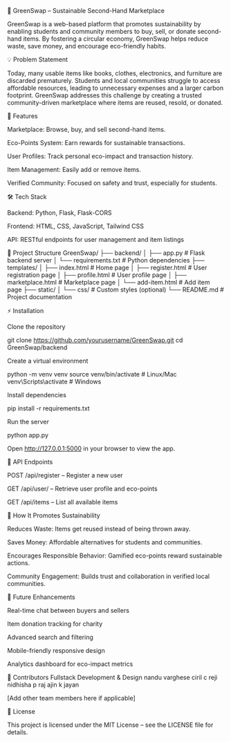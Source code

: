 🌱 GreenSwap – Sustainable Second-Hand Marketplace

GreenSwap is a web-based platform that promotes sustainability by enabling students and community members to buy, sell, or donate second-hand items. By fostering a circular economy, GreenSwap helps reduce waste, save money, and encourage eco-friendly habits.

💡 Problem Statement

Today, many usable items like books, clothes, electronics, and furniture are discarded prematurely. Students and local communities struggle to access affordable resources, leading to unnecessary expenses and a larger carbon footprint. GreenSwap addresses this challenge by creating a trusted community-driven marketplace where items are reused, resold, or donated.

🚀 Features

Marketplace: Browse, buy, and sell second-hand items.

Eco-Points System: Earn rewards for sustainable transactions.

User Profiles: Track personal eco-impact and transaction history.

Item Management: Easily add or remove items.

Verified Community: Focused on safety and trust, especially for students.

🛠 Tech Stack

Backend: Python, Flask, Flask-CORS

Frontend: HTML, CSS, JavaScript, Tailwind CSS

API: RESTful endpoints for user management and item listings

📁 Project Structure
GreenSwap/
 ├── backend/
 │   ├── app.py               # Flask backend server
 │   └── requirements.txt     # Python dependencies
 ├── templates/
 │   ├── index.html           # Home page
 │   ├── register.html        # User registration page
 │   ├── profile.html         # User profile page
 │   ├── marketplace.html     # Marketplace page
 │   └── add-item.html        # Add item page
 ├── static/
 │   └── css/                 # Custom styles (optional)
 └── README.md                # Project documentation

⚡ Installation

Clone the repository

git clone https://github.com/yourusername/GreenSwap.git
cd GreenSwap/backend


Create a virtual environment

python -m venv venv
source venv/bin/activate  # Linux/Mac
venv\Scripts\activate     # Windows


Install dependencies

pip install -r requirements.txt


Run the server

python app.py


Open http://127.0.0.1:5000
 in your browser to view the app.

🔗 API Endpoints

POST /api/register – Register a new user

GET /api/user/<username> – Retrieve user profile and eco-points

GET /api/items – List all available items

🌱 How It Promotes Sustainability

Reduces Waste: Items get reused instead of being thrown away.

Saves Money: Affordable alternatives for students and communities.

Encourages Responsible Behavior: Gamified eco-points reward sustainable actions.

Community Engagement: Builds trust and collaboration in verified local communities.

📌 Future Enhancements

Real-time chat between buyers and sellers

Item donation tracking for charity

Advanced search and filtering

Mobile-friendly responsive design

Analytics dashboard for eco-impact metrics

👥 Contributors
Fullstack Development & Design
nandu varghese
ciril c reji
nidhisha p raj
ajin k jayan

[Add other team members here if applicable]

📄 License

This project is licensed under the MIT License – see the LICENSE
 file for details.

